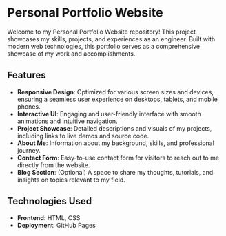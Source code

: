 # Personal Portfolio Website

Welcome to my Personal Portfolio Website repository! This project showcases my skills, projects, and experiences as an engineer. Built with modern web technologies, this portfolio serves as a comprehensive showcase of my work and accomplishments.

## Features

- **Responsive Design**: Optimized for various screen sizes and devices, ensuring a seamless user experience on desktops, tablets, and mobile phones.
- **Interactive UI**: Engaging and user-friendly interface with smooth animations and intuitive navigation.
- **Project Showcase**: Detailed descriptions and visuals of my projects, including links to live demos and source code.
- **About Me**: Information about my background, skills, and professional journey.
- **Contact Form**: Easy-to-use contact form for visitors to reach out to me directly from the website.
- **Blog Section**: (Optional) A space to share my thoughts, tutorials, and insights on topics relevant to my field.

## Technologies Used

- **Frontend**: HTML, CSS
- **Deployment**:  GitHub Pages
